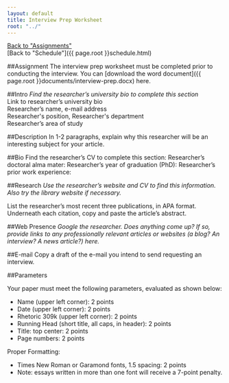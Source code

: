 ```yaml
---
layout: default
title: Interview Prep Worksheet
root: "../"
---
```

[Back to "Assignments"](index.html)  
[Back to "Schedule"]({{ page.root }}schedule.html)   

##Assignment
The interview prep worksheet must be completed prior to conducting the interview. You can [download the word document]({{ page.root }}documents/interview-prep.docx) here.
 
##Intro
*Find the researcher’s university bio to complete this section*  
Link to researcher’s university bio  
Researcher’s name, e-mail address   
Researcher's position, Researcher's department  
Researcher’s area of study  

##Description
In 1-2 paragraphs, explain why this researcher will be an interesting subject for your article.  

##Bio
Find the researcher’s CV to complete this section:
Researcher’s doctoral alma mater:
Researcher’s year of graduation (PhD):
Researcher’s prior work experience:

##Research
*Use the researcher’s website and CV to find this information. Also try the library website if necessary.*  

List the researcher’s most recent three publications, in APA format. Underneath each citation, copy and paste the article’s abstract.

##Web Presence
*Google the researcher. Does anything come up? If so, provide links to any professionally relevant articles or websites (a blog? An interview? A news article?) here.*

##E-mail
Copy a draft of the e-mail you intend to send requesting an interview. 

##Parameters

Your paper must meet the following parameters, evaluated as shown below:
* Name (upper left corner): 2 points
* Date (upper left corner): 2 points
* Rhetoric 309k (upper left corner): 2 points
* Running Head (short title, all caps, in header): 2 points
* Title: top center: 2 points
* Page numbers: 2 points  

Proper Formatting:
* Times New Roman or Garamond fonts, 1.5 spacing: 2 points
* Note: essays written in more than one font will receive a 7-point penalty. 

